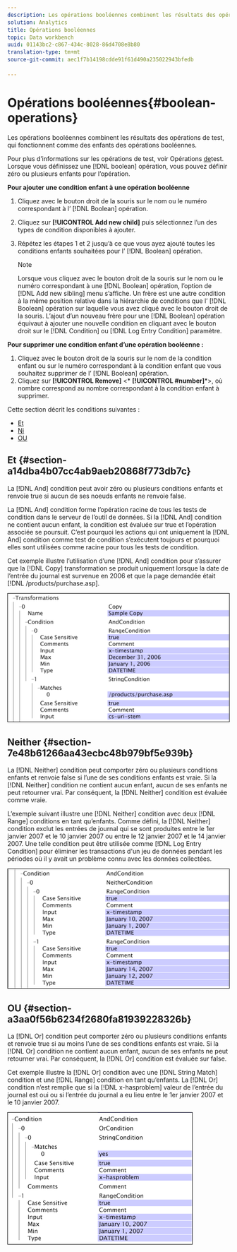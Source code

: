 ```yaml
---
description: Les opérations booléennes combinent les résultats des opérations de test, qui fonctionnent comme des enfants des opérations booléennes.
solution: Analytics
title: Opérations booléennes
topic: Data workbench
uuid: 01143bc2-c867-434c-8028-86d4708e8b80
translation-type: tm+mt
source-git-commit: aec1f7b14198cdde91f61d490a235022943bfedb

---
```



# Opérations booléennes{#boolean-operations}

Les opérations booléennes combinent les résultats des opérations de test, qui fonctionnent comme des enfants des opérations booléennes.

Pour plus d’informations sur les opérations de test, voir Opérations [de](../../../../home/c-dataset-const-proc/c-conditions/c-test-ops/c-test-ops.md#concept-c4bf6cb9e7a94cc7ac49ca9b0b1a2144)test. Lorsque vous définissez une [!DNL boolean] opération, vous pouvez définir zéro ou plusieurs enfants pour l’opération.

**Pour ajouter une condition enfant à une opération booléenne**

1. Cliquez avec le bouton droit de la souris sur le nom ou le numéro correspondant à l’ [!DNL Boolean] opération.
1. Cliquez sur **[!UICONTROL Add new child]** puis sélectionnez l’un des types de condition disponibles à ajouter.
1. Répétez les étapes 1 et 2 jusqu’à ce que vous ayez ajouté toutes les conditions enfants souhaitées pour l’ [!DNL Boolean] opération.

   >[!NOTE]
   >
   >Lorsque vous cliquez avec le bouton droit de la souris sur le nom ou le numéro correspondant à une [!DNL Boolean] opération, l’option de [!DNL Add new sibling] menu s’affiche. Un frère est une autre condition à la même position relative dans la hiérarchie de conditions que l’ [!DNL Boolean] opération sur laquelle vous avez cliqué avec le bouton droit de la souris. L’ajout d’un nouveau frère pour une [!DNL Boolean] opération équivaut à ajouter une nouvelle condition en cliquant avec le bouton droit sur le [!DNL Condition] ou [!DNL Log Entry Condition] paramètre.

**Pour supprimer une condition enfant d’une opération booléenne :**

1. Cliquez avec le bouton droit de la souris sur le nom de la condition enfant ou sur le numéro correspondant à la condition enfant que vous souhaitez supprimer de l’ [!DNL Boolean] opération.
1. Cliquez sur **[!UICONTROL Remove]** &lt;* **[!UICONTROL #number]***>, où nombre correspond au nombre correspondant à la condition enfant à supprimer.

Cette section décrit les conditions suivantes :

* [Et](../../../../home/c-dataset-const-proc/c-conditions/c-test-ops/c-boolean-ops.md#section-a14dba4b07cc4ab9aeb20868f773db7c)
* [Ni](../../../../home/c-dataset-const-proc/c-conditions/c-test-ops/c-boolean-ops.md#section-7e48b61266aa43ecbc48b979bf5e939b)
* [OU](../../../../home/c-dataset-const-proc/c-conditions/c-test-ops/c-boolean-ops.md#section-a3aa0f56b6234f2680fa81939228326b)

## Et {#section-a14dba4b07cc4ab9aeb20868f773db7c}

La [!DNL And] condition peut avoir zéro ou plusieurs conditions enfants et renvoie true si aucun de ses noeuds enfants ne renvoie false.

La [!DNL And] condition forme l’opération racine de tous les tests de condition dans le serveur de l’outil de données. Si la [!DNL And] condition ne contient aucun enfant, la condition est évaluée sur true et l’opération associée se poursuit. C’est pourquoi les actions qui ont uniquement la [!DNL And] condition comme test de condition s’exécutent toujours et pourquoi elles sont utilisées comme racine pour tous les tests de condition.

Cet exemple illustre l’utilisation d’une [!DNL And] condition pour s’assurer que la [!DNL Copy] transformation se produit uniquement lorsque la date de l’entrée du journal est survenue en 2006 et que la page demandée était [!DNL /products/purchase.asp].

![](assets/cfg_Condition_AndCondition.png)

## Neither {#section-7e48b61266aa43ecbc48b979bf5e939b}

La [!DNL Neither] condition peut comporter zéro ou plusieurs conditions enfants et renvoie false si l’une de ses conditions enfants est vraie. Si la [!DNL Neither] condition ne contient aucun enfant, aucun de ses enfants ne peut retourner vrai. Par conséquent, la [!DNL Neither] condition est évaluée comme vraie.

L’exemple suivant illustre une [!DNL Neither] condition avec deux [!DNL Range] conditions en tant qu’enfants. Comme défini, la [!DNL Neither] condition exclut les entrées de journal qui se sont produites entre le 1er janvier 2007 et le 10 janvier 2007 ou entre le 12 janvier 2007 et le 14 janvier 2007. Une telle condition peut être utilisée comme [!DNL Log Entry Condition] pour éliminer les transactions d&#39;un jeu de données pendant les périodes où il y avait un problème connu avec les données collectées.

![](assets/cfg_Condition_NeitherCondition.png)

## OU {#section-a3aa0f56b6234f2680fa81939228326b}

La [!DNL Or] condition peut comporter zéro ou plusieurs conditions enfants et renvoie true si au moins l’une de ses conditions enfants est vraie. Si la [!DNL Or] condition ne contient aucun enfant, aucun de ses enfants ne peut retourner vrai. Par conséquent, la [!DNL Or] condition est évaluée sur false.

Cet exemple illustre la [!DNL Or] condition avec une [!DNL String Match] condition et une [!DNL Range] condition en tant qu’enfants. La [!DNL Or] condition n’est remplie que si la [!DNL x-hasproblem] valeur de l’entrée du journal est oui ou si l’entrée du journal a eu lieu entre le 1er janvier 2007 et le 10 janvier 2007.

![](assets/cfg_Condition_OrCondition.png)

